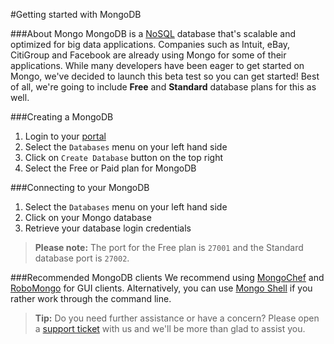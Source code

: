 #Getting started with MongoDB

###About Mongo
MongoDB is a [NoSQL](https://www.mongodb.com/nosql-explained) database that's scalable and optimized for big data applications. Companies such as Intuit, eBay, CitiGroup and Facebook are already using Mongo for some of their applications. While many developers have been eager to get started on Mongo, we've decided to launch this beta test so you can get started! Best of all, we're going to include **Free** and **Standard** database plans for this as well.



###Creating a MongoDB
1. Login to your [portal](https://my.gearhost.com)
1. Select the `Databases` menu on your left hand side 
1. Click on `Create Database` button on the top right
1. Select the Free or Paid plan for MongoDB

###Connecting to your MongoDB
1. Select the `Databases` menu on your left hand side
2. Click on your Mongo database
3. Retrieve your database login credentials


 >**Please note:** The port for the Free plan is `27001` and the Standard database port is `27002`.

###Recommended MongoDB clients
We recommend using [MongoChef](http://3t.io/mongochef/download/) and [RoboMongo](https://robomongo.org/download) for GUI clients. Alternatively, you can use [Mongo Shell](https://docs.mongodb.com/getting-started/shell/installation/) if you rather work through the command line.


>**Tip:** Do you need further assistance or have a concern? Please open a [support ticket](https://www.gearhost.com/documentation/how-to-open-a-support-ticket) with us and we'll be more than glad to assist you.